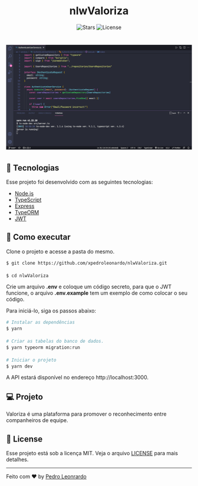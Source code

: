<h1 align="center">nlwValoriza</h1>

<p align="center">
  <img src="https://img.shields.io/github/stars/xpedroleonardo/LetmeAsk?label=stars&message=MIT&color=0b87a3&labelColor=000000" alt="Stars">

  <img  src="https://img.shields.io/static/v1?label=license&message=MIT&color=0b87a3&labelColor=000000" alt="License">   
</p>

<h1 align="center">
  <img alt="nlwValoriza" src="./README.png" />
</h1>

## 🧪 Tecnologias

Esse projeto foi desenvolvido com as seguintes tecnologias:

- [Node.js](https://reactjs.org)
- [TypeScript](https://www.typescriptlang.org/)
- [Express](https://expressjs.com/pt-br/)
- [TypeORM](https://typeorm.io/#/)
- [JWT](https://github.com/auth0/node-jsonwebtoken#readme)

## 🚀 Como executar

Clone o projeto e acesse a pasta do mesmo.

```bash
$ git clone https://github.com/xpedroleonardo/nlwValoriza.git

$ cd nlwValoriza
```

Crie um arquivo <b>.env</b> e coloque um código secreto, para que o JWT funcione, o arquivo <b>.env.example</b> tem um exemplo de como colocar o seu código.

Para iniciá-lo, siga os passos abaixo:

```bash
# Instalar as dependências
$ yarn

# Criar as tabelas do banco de dados.
$ yarn typeorm migration:run

# Iniciar o projeto
$ yarn dev
```

A API estará disponível no endereço http://localhost:3000.

## 💻 Projeto

Valoriza é uma plataforma para promover o reconhecimento entre companheiros de equipe.

## 📝 License

Esse projeto está sob a licença MIT. Veja o arquivo [LICENSE](LICENSE.md) para mais detalhes.

---

Feito com ❤ by [Pedro Leonrardo](https://github.com/xpedroleonardo)
